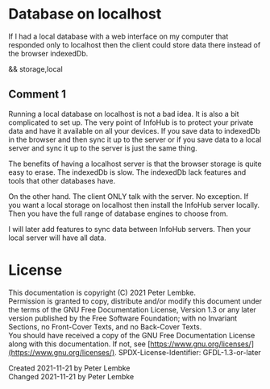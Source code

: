 # Database on localhost

If I had a local database with a web interface on my computer that responded only to localhost then the client could store data there instead of the browser indexedDb.

&& storage,local

## Comment 1
Running a local database on localhost is not a bad idea. It is also a bit complicated to set up.
The very point of InfoHub is to protect your private data and have it available on all your devices.
If you save data to indexedDb in the browser and then sync it up to the server or if you save data to a local server and sync it up to the server is just the same thing.

The benefits of having a localhost server is that the browser storage is quite easy to erase. The indexedDb is slow.
The indexedDb lack features and tools that other databases have.

On the other hand. The client ONLY talk with the server. No exception.
If you want a local storage on localhost then install the InfoHub server locally. Then you have the full range of database engines to choose from.

I will later add features to sync data between InfoHub servers. Then your local server will have all data.

# License
This documentation is copyright (C) 2021 Peter Lembke.  
Permission is granted to copy, distribute and/or modify this document under the terms of the GNU Free Documentation License, Version 1.3 or any later version published by the Free Software Foundation; with no Invariant Sections, no Front-Cover Texts, and no Back-Cover Texts.  
You should have received a copy of the GNU Free Documentation License along with this documentation. If not, see [https://www.gnu.org/licenses/](https://www.gnu.org/licenses/).  SPDX-License-Identifier: GFDL-1.3-or-later

Created 2021-11-21 by Peter Lembke  
Changed 2021-11-21 by Peter Lembke  
